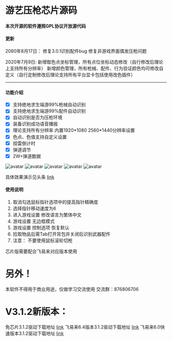 # **游艺压枪芯片源码**

#### 本次开源的软件遵照GPL协议开放源代码

#### 更新
2080年8月17日：
修复3.0.1识别配件bug
修复非游戏界面偶发压枪问题

2020年7月9日:
新增取色点坐标管理，所有点位坐标动态修改（自行修改后理论上支持所有分辨率）
新增颜色管理，所有枪械、配件、行为验证颜色均可修改自定义（自行定制修改后理论支持所有平台显卡包括使用改色插件）

---
#### 功能介绍

- [x] 支持绝地求生端游99%枪械自动识别
- [x] 支持绝地求生端游99%配件自动识别
- [x] 自动识别是否为压枪环境
- [x] 装备识别成功语音播报
- [x] 理论支持所有分辨率 内置1920\*1080 2560\*1440分辨率设置
- [x] 色点、色值支持自定义设置
- [x] 捏雷倒计时
- [x] 弹道调节
- [x] 2W+弹道数据

![avatar](https://s1.ax1x.com/2020/08/18/duOYgH.png)
![avatar](https://s1.ax1x.com/2020/08/18/duOGCD.png)
![avatar](https://s1.ax1x.com/2020/08/18/duOJ8e.png)
![avatar](https://s1.ax1x.com/2020/08/18/duOtvd.png)
![avatar](https://s1.ax1x.com/2020/08/18/duOUKA.png)

具体效果演示见头条
[link](https://m.toutiaoimg.cn/group/6820354437060493838/?app=news_article&timestamp=1589533908&group_id=6820354437060493838)

#### 使用说明

1. 取消勾选鼠标指针选项中的提高指针精确度
2. 选择指针移动速度为6
3. 进入游戏设置 修改语言为繁体中文
4. 游戏设置 无边框模式
5. 游戏设置 控制选项 恢复默认
6. 捡取物品后需Tab打开背包并关闭后识别武器配件
7. 注意： 不要使用鼠标滚轮切枪

芯片版需要配合飞易来对应版本使用

# **另外！**
本软件不得用于商业用途，仅做学习交流使用
交流群：876806706

# **V3.1.2新版本：**
免芯片3.1.2驱动下载地址 [link](https://www.lanzoux.com/ihWpNfrdzsd)
飞易来6.4版本3.1.2驱动下载地址 [link](https://www.lanzoux.com/i2xgifre0ef)
飞易来6.0快速版本3.1.2驱动下载地址 [link](https://www.lanzoux.com/i2Bxufre00b)

